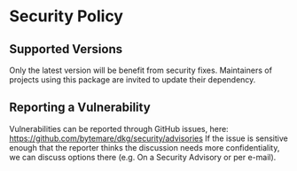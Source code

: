 # Security Policy

## Supported Versions

Only the latest version will be benefit from security fixes. Maintainers of projects using this package are invited to update their dependency.

## Reporting a Vulnerability

Vulnerabilities can be reported through GitHub issues, here: https://github.com/bytemare/dkg/security/advisories
If the issue is sensitive enough that the reporter thinks the discussion needs more confidentiality, we can discuss options there (e.g. On a Security Advisory or per e-mail).
